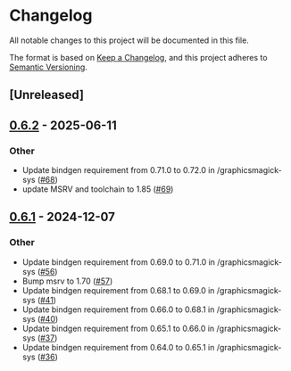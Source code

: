 # Changelog

All notable changes to this project will be documented in this file.

The format is based on [Keep a Changelog](https://keepachangelog.com/en/1.0.0/),
and this project adheres to [Semantic Versioning](https://semver.org/spec/v2.0.0.html).

## [Unreleased]

## [0.6.2](https://github.com/graphicsmagick-rs/graphicsmagick-rs/compare/graphicsmagick-sys-v0.6.1...graphicsmagick-sys-v0.6.2) - 2025-06-11

### Other

- Update bindgen requirement from 0.71.0 to 0.72.0 in /graphicsmagick-sys ([#68](https://github.com/graphicsmagick-rs/graphicsmagick-rs/pull/68))
- update MSRV and toolchain to 1.85 ([#69](https://github.com/graphicsmagick-rs/graphicsmagick-rs/pull/69))

## [0.6.1](https://github.com/graphicsmagick-rs/graphicsmagick-rs/compare/graphicsmagick-sys-v0.6.0...graphicsmagick-sys-v0.6.1) - 2024-12-07

### Other

- Update bindgen requirement from 0.69.0 to 0.71.0 in /graphicsmagick-sys ([#56](https://github.com/graphicsmagick-rs/graphicsmagick-rs/pull/56))
- Bump msrv to 1.70 ([#57](https://github.com/graphicsmagick-rs/graphicsmagick-rs/pull/57))
- Update bindgen requirement from 0.68.1 to 0.69.0 in /graphicsmagick-sys ([#41](https://github.com/graphicsmagick-rs/graphicsmagick-rs/pull/41))
- Update bindgen requirement from 0.66.0 to 0.68.1 in /graphicsmagick-sys ([#40](https://github.com/graphicsmagick-rs/graphicsmagick-rs/pull/40))
- Update bindgen requirement from 0.65.1 to 0.66.0 in /graphicsmagick-sys ([#37](https://github.com/graphicsmagick-rs/graphicsmagick-rs/pull/37))
- Update bindgen requirement from 0.64.0 to 0.65.1 in /graphicsmagick-sys ([#36](https://github.com/graphicsmagick-rs/graphicsmagick-rs/pull/36))

